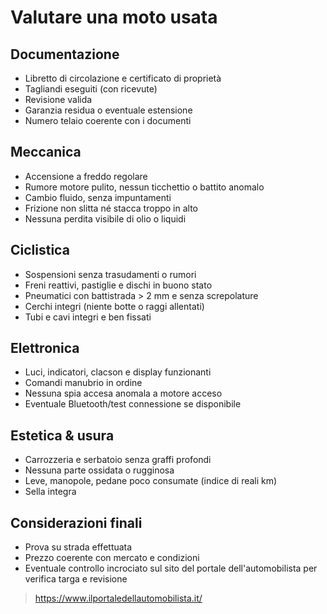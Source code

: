 # Valutare una moto usata

## Documentazione

- Libretto di circolazione e certificato di proprietà
- Tagliandi eseguiti (con ricevute)
- Revisione valida
- Garanzia residua o eventuale estensione
- Numero telaio coerente con i documenti

## Meccanica

- Accensione a freddo regolare
- Rumore motore pulito, nessun ticchettio o battito anomalo
- Cambio fluido, senza impuntamenti
- Frizione non slitta né stacca troppo in alto
- Nessuna perdita visibile di olio o liquidi

## Ciclistica

- Sospensioni senza trasudamenti o rumori
- Freni reattivi, pastiglie e dischi in buono stato
- Pneumatici con battistrada > 2 mm e senza screpolature
- Cerchi integri (niente botte o raggi allentati)
- Tubi e cavi integri e ben fissati

## Elettronica

- Luci, indicatori, clacson e display funzionanti
- Comandi manubrio in ordine
- Nessuna spia accesa anomala a motore acceso
- Eventuale Bluetooth/test connessione se disponibile

## Estetica & usura

- Carrozzeria e serbatoio senza graffi profondi
- Nessuna parte ossidata o rugginosa
- Leve, manopole, pedane poco consumate (indice di reali km)
- Sella integra

## Considerazioni finali

- Prova su strada effettuata
- Prezzo coerente con mercato e condizioni
- Eventuale controllo incrociato sul sito del portale dell'automobilista per verifica targa e revisione
> https://www.ilportaledellautomobilista.it/
